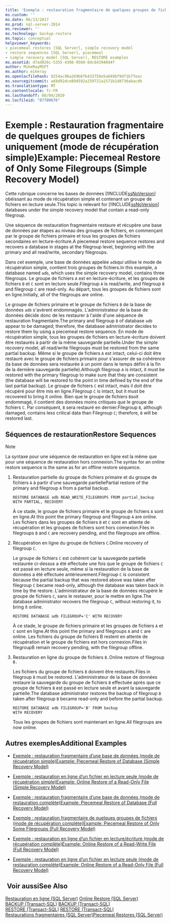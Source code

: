 ```yaml
---
title: 'Exemple : restauration fragmentaire de quelques groupes de fichiers (mode de récupération simple) | Microsoft Docs'
ms.custom: ''
ms.date: 06/13/2017
ms.prod: sql-server-2014
ms.reviewer: ''
ms.technology: backup-restore
ms.topic: conceptual
helpviewer_keywords:
- piecemeal restores [SQL Server], simple recovery model
- restore sequences [SQL Server], piecemeal
- simple recovery model [SQL Server], RESTORE examples
ms.assetid: d7ad026c-5355-4308-9560-0dc843940d4f
author: MikeRayMSFT
ms.author: mikeray
ms.openlocfilehash: 8254ac96a269b6fb433759e5a649bf9df1b7feac
ms.sourcegitcommit: ad4d92dce894592a259721a1571b1d8736abacdb
ms.translationtype: MT
ms.contentlocale: fr-FR
ms.lasthandoff: 08/04/2020
ms.locfileid: "87709676"
---
```

# <a name="example-piecemeal-restore-of-only-some-filegroups-simple-recovery-model"></a><span data-ttu-id="fa785-102">Exemple : Restauration fragmentaire de quelques groupes de fichiers uniquement (mode de récupération simple)</span><span class="sxs-lookup"><span data-stu-id="fa785-102">Example: Piecemeal Restore of Only Some Filegroups (Simple Recovery Model)</span></span>
  <span data-ttu-id="fa785-103">Cette rubrique concerne les bases de données [!INCLUDE[ssNoVersion](../../includes/ssnoversion-md.md)] obéissant au mode de récupération simple et contenant un groupe de fichiers en lecture seule.</span><span class="sxs-lookup"><span data-stu-id="fa785-103">This topic is relevant for [!INCLUDE[ssNoVersion](../../includes/ssnoversion-md.md)] databases under the simple recovery model that contain a read-only filegroup.</span></span>  
  
 <span data-ttu-id="fa785-104">Une séquence de restauration fragmentaire restaure et récupère une base de données par étapes au niveau des groupes de fichiers, en commençant par le groupe de fichiers primaire et tous les groupes de fichiers secondaires en lecture-écriture.</span><span class="sxs-lookup"><span data-stu-id="fa785-104">A piecemeal restore sequence restores and recovers a database in stages at the filegroup level, beginning with the primary and all read/write, secondary filegroups.</span></span>  
  
 <span data-ttu-id="fa785-105">Dans cet exemple, une base de données appelée `adb`qui utilise le mode de récupération simple, contient trois groupes de fichiers.</span><span class="sxs-lookup"><span data-stu-id="fa785-105">In this example, a database named `adb`, which uses the simple recovery model, contains three filegroups.</span></span> <span data-ttu-id="fa785-106">Le groupe de fichiers `A` est en lecture-écriture, et les groupes de fichiers `B` et `C` sont en lecture seule.</span><span class="sxs-lookup"><span data-stu-id="fa785-106">Filegroup `A` is read/write, and filegroup `B` and filegroup `C` are read-only.</span></span> <span data-ttu-id="fa785-107">Au départ, tous les groupes de fichiers sont en ligne.</span><span class="sxs-lookup"><span data-stu-id="fa785-107">Initially, all of the filegroups are online.</span></span>  
  
 <span data-ttu-id="fa785-108">Le groupe de fichiers primaire et le groupe de fichiers `B` de la base de données `adb` s'avèrent endommagés. L'administrateur de la base de données décide donc de les restaurer à l'aide d'une séquence de restauration fragmentaire.</span><span class="sxs-lookup"><span data-stu-id="fa785-108">The primary and filegroup `B` of database `adb` appear to be damaged; therefore, the database administrator decides to restore them by using a piecemeal restore sequence.</span></span> <span data-ttu-id="fa785-109">En mode de récupération simple, tous les groupes de fichiers en lecture-écriture doivent être restaurés à partir de la même sauvegarde partielle.</span><span class="sxs-lookup"><span data-stu-id="fa785-109">Under the simple recovery model, all read/write filegroups must be restored from the same partial backup.</span></span> <span data-ttu-id="fa785-110">Même si le groupe de fichiers `A` est intact, celui-ci doit être restauré avec le groupe de fichiers primaire pour s'assurer de sa cohérence (la base de données sera restaurée à un point dans le temps défini à la fin de la dernière sauvegarde partielle).</span><span class="sxs-lookup"><span data-stu-id="fa785-110">Although filegroup `A` is intact, it must be restored with the primary filegroup to make sure that they are consistent (the database will be restored to the point in time defined by the end of the last partial backup).</span></span> <span data-ttu-id="fa785-111">Le groupe de fichiers `C` est intact, mais il doit être récupéré pour être mis en ligne.</span><span class="sxs-lookup"><span data-stu-id="fa785-111">Filegroup `C` is intact, but it must be recovered to bring it online.</span></span> <span data-ttu-id="fa785-112">Bien que le groupe de fichiers `B`soit endommagé, il contient des données moins critiques que le groupe de fichiers `C`. Par conséquent, `B` sera restauré en dernier.</span><span class="sxs-lookup"><span data-stu-id="fa785-112">Filegroup `B`, although damaged, contains less critical data than Filegroup `C`; therefore, `B` will be restored last.</span></span>  
  
## <a name="restore-sequences"></a><span data-ttu-id="fa785-113">Séquences de restauration</span><span class="sxs-lookup"><span data-stu-id="fa785-113">Restore Sequences</span></span>  
  
> [!NOTE]  
>  <span data-ttu-id="fa785-114">La syntaxe pour une séquence de restauration en ligne est la même que pour une séquence de restauration hors connexion.</span><span class="sxs-lookup"><span data-stu-id="fa785-114">The syntax for an online restore sequence is the same as for an offline restore sequence.</span></span>  
  
1.  <span data-ttu-id="fa785-115">Restauration partielle du groupe de fichiers primaire et du groupe de fichiers `A` à partir d'une sauvegarde partielle</span><span class="sxs-lookup"><span data-stu-id="fa785-115">Partial restore of the primary and filegroup `A` from a partial backup.</span></span>  
  
    ```  
    RESTORE DATABASE adb READ_WRITE_FILEGROUPS FROM partial_backup   
    WITH PARTIAL, RECOVERY  
    ```  
  
     <span data-ttu-id="fa785-116">À ce stade, le groupe de fichiers primaire et le groupe de fichiers `A` sont en ligne.</span><span class="sxs-lookup"><span data-stu-id="fa785-116">At this point the primary filegroup and filegroup `A` are online.</span></span> <span data-ttu-id="fa785-117">Les fichiers dans les groupes de fichiers `B` et `C` sont en attente de récupération et les groupes de fichiers sont hors connexion.</span><span class="sxs-lookup"><span data-stu-id="fa785-117">Files in filegroups `B` and `C` are recovery pending, and the filegroups are offline.</span></span>  
  
2.  <span data-ttu-id="fa785-118">Récupération en ligne du groupe de fichiers `C`.</span><span class="sxs-lookup"><span data-stu-id="fa785-118">Online recovery of filegroup `C`.</span></span>  
  
     <span data-ttu-id="fa785-119">Le groupe de fichiers `C` est cohérent car la sauvegarde partielle restaurée ci-dessus a été effectuée une fois que le groupe de fichiers `C` est passé en lecture seule, même si la restauration de la base de données a été effectuée antérieurement.</span><span class="sxs-lookup"><span data-stu-id="fa785-119">Filegroup `C` is consistent because the partial backup that was restored above was taken after filegroup `C` became read-only, although the database was taken back in time by the restore.</span></span> <span data-ttu-id="fa785-120">L'administrateur de la base de données récupère le groupe de fichiers `C`, sans le restaurer, pour le mettre en ligne.</span><span class="sxs-lookup"><span data-stu-id="fa785-120">The database administrator recovers the filegroup `C`, without restoring it, to bring it online.</span></span>  
  
    ```  
    RESTORE DATABASE adb FILEGROUP='C' WITH RECOVERY  
    ```  
  
     <span data-ttu-id="fa785-121">À ce stade, le groupe de fichiers primaire et les groupes de fichiers `A` et `C` sont en ligne.</span><span class="sxs-lookup"><span data-stu-id="fa785-121">At this point the primary and filegroups `A` and `C` are online.</span></span> <span data-ttu-id="fa785-122">Les fichiers du groupe de fichiers B restent en attente de récupération et le groupe de fichiers est hors connexion.</span><span class="sxs-lookup"><span data-stu-id="fa785-122">Files in filegroupB remain recovery pending, with the filegroup offline.</span></span>  
  
3.  <span data-ttu-id="fa785-123">Restauration en ligne du groupe de fichiers `B.`</span><span class="sxs-lookup"><span data-stu-id="fa785-123">Online restore of filegroup `B.`</span></span>  
  
     <span data-ttu-id="fa785-124">Les fichiers du groupe de fichiers `B` doivent être restaurés.</span><span class="sxs-lookup"><span data-stu-id="fa785-124">Files in filegroup `B` must be restored.</span></span> <span data-ttu-id="fa785-125">L'administrateur de la base de données restaure la sauvegarde du groupe de fichiers `B` effectuée après que ce groupe de fichiers `B` est passé en lecture seule et avant la sauvegarde partielle.</span><span class="sxs-lookup"><span data-stu-id="fa785-125">The database administrator restores the backup of filegroup `B` taken after filegroup `B` became read-only and before the partial backup.</span></span>  
  
    ```  
    RESTORE DATABASE adb FILEGROUP='B' FROM backup   
    WITH RECOVERY  
    ```  
  
     <span data-ttu-id="fa785-126">Tous les groupes de fichiers sont maintenant en ligne.</span><span class="sxs-lookup"><span data-stu-id="fa785-126">All filegroups are now online.</span></span>  
  
## <a name="additional-examples"></a><span data-ttu-id="fa785-127">Autres exemples</span><span class="sxs-lookup"><span data-stu-id="fa785-127">Additional Examples</span></span>  
  
-   [<span data-ttu-id="fa785-128">Exemple : restauration fragmentaire d’une base de données &#40;mode de récupération simple&#41;</span><span class="sxs-lookup"><span data-stu-id="fa785-128">Example: Piecemeal Restore of Database &#40;Simple Recovery Model&#41;</span></span>](example-piecemeal-restore-of-database-simple-recovery-model.md)  
  
-   [<span data-ttu-id="fa785-129">Exemple : restauration en ligne d’un fichier en lecture seule &#40;mode de récupération simple&#41;</span><span class="sxs-lookup"><span data-stu-id="fa785-129">Example: Online Restore of a Read-Only File &#40;Simple Recovery Model&#41;</span></span>](example-online-restore-of-a-read-only-file-simple-recovery-model.md)  
  
-   [<span data-ttu-id="fa785-130">Exemple : restauration fragmentaire d’une base de données &#40;mode de restauration complète&#41;</span><span class="sxs-lookup"><span data-stu-id="fa785-130">Example: Piecemeal Restore of Database &#40;Full Recovery Model&#41;</span></span>](example-piecemeal-restore-of-database-full-recovery-model.md)  
  
-   [<span data-ttu-id="fa785-131">Exemple : restauration fragmentaire de quelques groupes de fichiers &#40;mode de récupération complète&#41;</span><span class="sxs-lookup"><span data-stu-id="fa785-131">Example: Piecemeal Restore of Only Some Filegroups &#40;Full Recovery Model&#41;</span></span>](example-piecemeal-restore-of-only-some-filegroups-full-recovery-model.md)  
  
-   [<span data-ttu-id="fa785-132">Exemple : restauration en ligne d’un fichier en lecture/écriture &#40;mode de récupération complète&#41;</span><span class="sxs-lookup"><span data-stu-id="fa785-132">Example: Online Restore of a Read-Write File &#40;Full Recovery Model&#41;</span></span>](example-online-restore-of-a-read-write-file-full-recovery-model.md)  
  
-   [<span data-ttu-id="fa785-133">Exemple : restauration en ligne d’un fichier en lecture seule &#40;mode de restauration complète&#41;</span><span class="sxs-lookup"><span data-stu-id="fa785-133">Example: Online Restore of a Read-Only File &#40;Full Recovery Model&#41;</span></span>](example-online-restore-of-a-read-only-file-full-recovery-model.md)  
  
## <a name="see-also"></a><span data-ttu-id="fa785-134"> Voir aussi</span><span class="sxs-lookup"><span data-stu-id="fa785-134">See Also</span></span>  
 <span data-ttu-id="fa785-135">[Restauration en ligne &#40;SQL Server&#41;](online-restore-sql-server.md) </span><span class="sxs-lookup"><span data-stu-id="fa785-135">[Online Restore &#40;SQL Server&#41;](online-restore-sql-server.md) </span></span>  
 <span data-ttu-id="fa785-136">[BACKUP &#40;Transact-SQL&#41;](/sql/t-sql/statements/backup-transact-sql) </span><span class="sxs-lookup"><span data-stu-id="fa785-136">[BACKUP &#40;Transact-SQL&#41;](/sql/t-sql/statements/backup-transact-sql) </span></span>  
 <span data-ttu-id="fa785-137">[RESTORE &#40;Transact-SQL&#41;](/sql/t-sql/statements/restore-statements-transact-sql) </span><span class="sxs-lookup"><span data-stu-id="fa785-137">[RESTORE &#40;Transact-SQL&#41;](/sql/t-sql/statements/restore-statements-transact-sql) </span></span>  
 [<span data-ttu-id="fa785-138">Restaurations fragmentaires &#40;SQL Server&#41;</span><span class="sxs-lookup"><span data-stu-id="fa785-138">Piecemeal Restores &#40;SQL Server&#41;</span></span>](piecemeal-restores-sql-server.md)  
  
  
